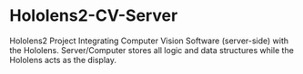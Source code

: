 # Hololens2-CV-Server
Hololens2 Project Integrating Computer Vision Software (server-side) with the Hololens.
Server/Computer stores all logic and data structures while the Hololens acts as the display.
